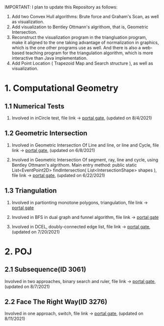 IMPORTANT: I plan to update this Repository as follows:
1. Add two Convex Hull algorithms: Brute force and Graham's Scan, as well as visualization. 
2. Add visualization to Bentley Ottmann's algrithom, that is, Geometric Intersection.
3. Reconstruct the visualization program in the triangluation program, make it aligned to the one taking advantage of normalization in graphics, which is the one other programs use as well. And there is also a web-based teaching program for the triangulation algorithm, which is more interactive than Java implementation.
4. Add Point Location ( Trapezoid Map and Search structure ), as well as visualization.

# 1. Computational Geometry

## 1.1 Numerical  Tests

1. Involved in inCircle test, file link -> [portal gate](https://github.com/fengkeyleaf/Algorithm/blob/main/ComputationalGeometry/InCircleTeset/myLibraries/util/geometry/tools/Cycles.java), (updated on 8/4/2021)

## 1.2 Geometric Intersection

1. Involved in Geometric Intersection Of Line and line, or line and Cycle, file link -> [portal gate](https://github.com/fengkeyleaf/Algorithm/blob/main/ComputationalGeometry/IntersectionOfLineOrCycle/myLibraries/util/geometry/tools/GeometricIntersection.java), (updated on 6/8/2021)

2. Involved in Geometric Intersection Of segment, ray, line and cycle, using Bentley Ottmann's algrithom. Main entry method: public static List<EventPoint2D\> findIntersection( List<IntersectionShape\> shapes ), file link -> [portal gate](https://github.com/fengkeyleaf/Algorithm/blob/main/ComputationalGeometry/BentleyOttmann/myLibraries/util/geometry/tools/GeometricIntersection.java), (updated on 6/22/2021)

## 1.3 Triangulation

1. Involved in partionting monotone polygons, triangulation, file link -> [portal gate](https://github.com/fengkeyleaf/Algorithm/blob/main/ComputationalGeometry/ApplicationOfTriangulation/myLibraries/util/geometry/tools/MonotonePolygons.java)

2. Involved in BFS in dual graph and funnel algorithm, file link -> [portal gate](https://github.com/fengkeyleaf/Algorithm/blob/main/ComputationalGeometry/ApplicationOfTriangulation/myLibraries/util/graph/tools/SingleShortestPath.java)

3. Involved in DCEL, doubly-connected edge list, file link -> [portal gate](https://github.com/fengkeyleaf/Algorithm/tree/main/ComputationalGeometry/ApplicationOfTriangulation/myLibraries/util/geometry/DCEL), (updated on 7/20/2021)

# 2. POJ

## 2.1 Subsequence(ID 3061)

Involved in two approaches, binary search and ruler, file link -> [portal gate](https://github.com/fengkeyleaf/Algorithm/blob/main/POJ/ID_3061/coding/POJ/ID_3061/Subsequence.java), (updated on 8/7/2021)

## 2.2 Face The Right Way(ID 3276)

Involved in one approach, switch, file link -> [portal gate](https://github.com/fengkeyleaf/Algorithm/blob/main/POJ/ID_3276/coding/POJ/ID_3276/FaceTheRightWay.java), (updated on 8/11/2021)
